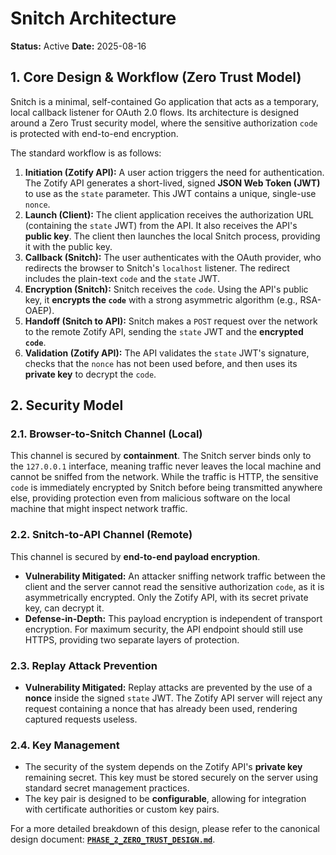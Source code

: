 # Snitch Architecture

**Status:** Active
**Date:** 2025-08-16

## 1. Core Design & Workflow (Zero Trust Model)

Snitch is a minimal, self-contained Go application that acts as a temporary, local callback listener for OAuth 2.0 flows. Its architecture is designed around a Zero Trust security model, where the sensitive authorization `code` is protected with end-to-end encryption.

The standard workflow is as follows:
1.  **Initiation (Zotify API):** A user action triggers the need for authentication. The Zotify API generates a short-lived, signed **JSON Web Token (JWT)** to use as the `state` parameter. This JWT contains a unique, single-use `nonce`.
2.  **Launch (Client):** The client application receives the authorization URL (containing the `state` JWT) from the API. It also receives the API's **public key**. The client then launches the local Snitch process, providing it with the public key.
3.  **Callback (Snitch):** The user authenticates with the OAuth provider, who redirects the browser to Snitch's `localhost` listener. The redirect includes the plain-text `code` and the `state` JWT.
4.  **Encryption (Snitch):** Snitch receives the `code`. Using the API's public key, it **encrypts the `code`** with a strong asymmetric algorithm (e.g., RSA-OAEP).
5.  **Handoff (Snitch to API):** Snitch makes a `POST` request over the network to the remote Zotify API, sending the `state` JWT and the **encrypted `code`**.
6.  **Validation (Zotify API):** The API validates the `state` JWT's signature, checks that the `nonce` has not been used before, and then uses its **private key** to decrypt the `code`.

## 2. Security Model

### 2.1. Browser-to-Snitch Channel (Local)
This channel is secured by **containment**. The Snitch server binds only to the `127.0.0.1` interface, meaning traffic never leaves the local machine and cannot be sniffed from the network. While the traffic is HTTP, the sensitive `code` is immediately encrypted by Snitch before being transmitted anywhere else, providing protection even from malicious software on the local machine that might inspect network traffic.

### 2.2. Snitch-to-API Channel (Remote)
This channel is secured by **end-to-end payload encryption**.
-   **Vulnerability Mitigated:** An attacker sniffing network traffic between the client and the server cannot read the sensitive authorization `code`, as it is asymmetrically encrypted. Only the Zotify API, with its secret private key, can decrypt it.
-   **Defense-in-Depth:** This payload encryption is independent of transport encryption. For maximum security, the API endpoint should still use HTTPS, providing two separate layers of protection.

### 2.3. Replay Attack Prevention
-   **Vulnerability Mitigated:** Replay attacks are prevented by the use of a **nonce** inside the signed `state` JWT. The Zotify API server will reject any request containing a nonce that has already been used, rendering captured requests useless.

### 2.4. Key Management
-   The security of the system depends on the Zotify API's **private key** remaining secret. This key must be stored securely on the server using standard secret management practices.
-   The key pair is designed to be **configurable**, allowing for integration with certificate authorities or custom key pairs.

For a more detailed breakdown of this design, please refer to the canonical design document: **[`PHASE_2_ZERO_TRUST_DESIGN.md`](./PHASE_2_ZERO_TRUST_DESIGN.md)**.
